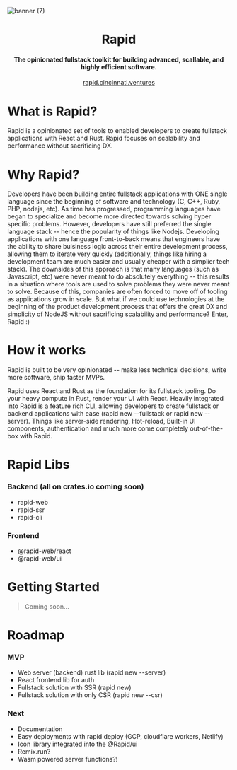 ![banner (7)](https://user-images.githubusercontent.com/68653294/218370294-a4bcaef6-087c-489e-8748-0b2eea0fcb90.jpg)

<h1 align='center'>Rapid</h1>
<h4 align='center'>The opinionated fullstack toolkit for building advanced, scallable, and highly efficient software.</h4>
<div align='center'>
<a href='https://rapid.cincinnati.ventures/' target='_blank'>rapid.cincinnati.ventures</a>
</div>

# What is Rapid?
Rapid is a opinionated set of tools to enabled developers to create fullstack applications with React and Rust. Rapid focuses on scalability and performance without sacrificing DX.

# Why Rapid?
Developers have been building entire fullstack applications with ONE single language since the beginning of software and technology (C, C++, Ruby, PHP, nodejs, etc). As time has progressed, programming languages have began to specialize and become more directed towards solving hyper specific problems. However, developers have still preferred the single language stack -- hence the popularity of things like Nodejs. Developing applications with one language front-to-back means that engineers have the ability to share buisiness logic across their entire development process, allowing them to iterate very quickly (additionally, things like hiring a development team are much easier and usually cheaper with a simplier tech stack). The downsides of this approach is that many languages (such as Javascript, etc) were never meant to do absolutely everything -- this results in a situation where tools are used to solve problems they were never meant to solve. Because of this, companies are often forced to move off of tooling as applications grow in scale. But what if we could use technologies at the beginning of the product development process that offers the great DX and simplicity of NodeJS without sacrificing scalability and performance? Enter, Rapid :)

# How it works
Rapid is built to be very opinionated -- make less technical decisions, write more software, ship faster MVPs.

Rapid uses React and Rust as the foundation for its fullstack tooling. Do your heavy compute in Rust, render your UI with React. Heavily integrated into Rapid is a feature rich CLI, allowing developers to create fullstack or backend applications with ease (rapid new --fullstack or rapid new --server). Things like server-side rendering, Hot-reload, Built-in UI components, authentication and much more come completely out-of-the-box with Rapid.


# Rapid Libs
### Backend (all on crates.io coming soon)
  - rapid-web
  - rapid-ssr
  - rapid-cli
### Frontend
  - @rapid-web/react
  - @rapid-web/ui

# Getting Started
> Coming soon...

# Roadmap
### MVP
  - Web server (backend) rust lib (rapid new --server)
  - React frontend lib for auth
  - Fullstack solution with SSR (rapid new)
  - Fullstack solution with only CSR (rapid new --csr)
### Next
  - Documentation
  - Easy deployments with rapid deploy (GCP, cloudflare workers, Netlify)
  - Icon library integrated into the @Rapid/ui
  - Remix.run?
  - Wasm powered server functions?!
